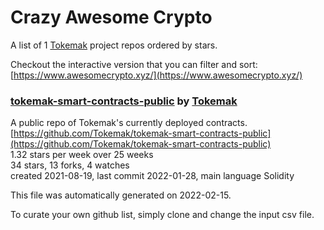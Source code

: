 # Crazy Awesome Crypto
A list of 1 [Tokemak](https://github.com/Tokemak) project repos ordered by stars.  

Checkout the interactive version that you can filter and sort: 
[https://www.awesomecrypto.xyz/](https://www.awesomecrypto.xyz/)  


### [tokemak-smart-contracts-public](https://github.com/Tokemak/tokemak-smart-contracts-public) by [Tokemak](https://github.com/Tokemak)  
A public repo of Tokemak's currently deployed contracts.  
[https://github.com/Tokemak/tokemak-smart-contracts-public](https://github.com/Tokemak/tokemak-smart-contracts-public)  
1.32 stars per week over 25 weeks  
34 stars, 13 forks, 4 watches  
created 2021-08-19, last commit 2022-01-28, main language Solidity  


This file was automatically generated on 2022-02-15.  

To curate your own github list, simply clone and change the input csv file.  